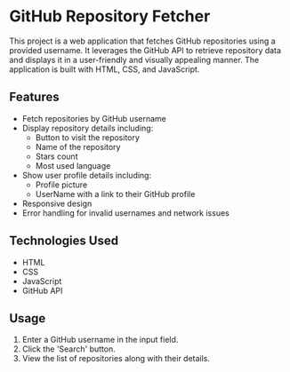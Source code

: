# GitHub Repository Fetcher

This project is a web application that fetches GitHub repositories using a provided username. It leverages the GitHub API to retrieve repository data and displays it in a user-friendly and visually appealing manner. The application is built with HTML, CSS, and JavaScript.

## Features

- Fetch repositories by GitHub username
- Display repository details including:
  - Button to visit the repository
  - Name of the repository
  - Stars count
  - Most used language
- Show user profile details including:
  - Profile picture
  - UserName with a link to their GitHub profile
- Responsive design
- Error handling for invalid usernames and network issues

## Technologies Used

- HTML
- CSS
- JavaScript
- GitHub API

## Usage

1. Enter a GitHub username in the input field.
2. Click the 'Search' button.
3. View the list of repositories along with their details.
